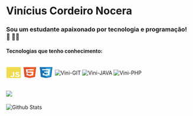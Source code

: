 # Vinícius Cordeiro Nocera
### Sou um estudante apaixonado por tecnologia e programação! 🤖 👨‍💻


#### Tecnologias que tenho conhecimento:
<div style="display: inline_block"><br>
  <img align="center" alt="Vini-JS" height="30" width="40" src="https://raw.githubusercontent.com/devicons/devicon/master/icons/javascript/javascript-plain.svg">
  <img align="center" alt="Vini-HTML" height="30" width="40" src="https://raw.githubusercontent.com/devicons/devicon/master/icons/html5/html5-original.svg">
  <img align="center" alt="Vini-CSS" height="30" width="40" src="https://raw.githubusercontent.com/devicons/devicon/master/icons/css3/css3-original.svg">
  <img align="center" alt="Vini-GIT" height="30" width="40" src="https://raw.githubusercontent.com/jmnote/z-icons/master/svg/git.svg">
  <img align="center" alt="Vini-JAVA" height="30" width="40" src="https://raw.githubusercontent.com/jmnote/z-icons/master/svg/java.svg">
  <img align="center" alt="Vini-PHP" height="30" width="40" src="https://raw.githubusercontent.com/jmnote/z-icons/master/svg/php.svg">
</div>

<br>
<br>

<div>
  <img src="https://github-profile-summary-cards.vercel.app/api/cards/profile-details?username=V1nicius00&theme=dark">
</div>
<br>
<div>
  <img align="left" src="https://github-readme-stats.vercel.app/api/top-langs/?username=V1nicius00&theme=dark&hide_border=false&include_all_commits=true&count_private=true&layout=compact" alt="Github Stats"/>
</div>
